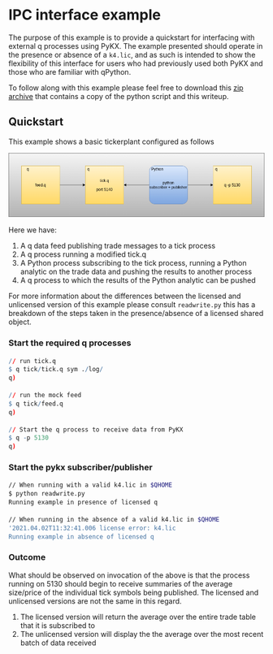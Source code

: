 # IPC interface example

The purpose of this example is to provide a quickstart for interfacing with external q processes using PyKX. The example presented should operate in the presence or absence of a `k4.lic`, and as such is intended to show the flexibility of this interface for users who had previously used both PyKX and those who are familiar with qPython.

To follow along with this example please feel free to download this <a href="./archive.zip" download>zip archive</a> that contains a copy of the python script and this writeup.

## Quickstart

This example shows a basic tickerplant configured as follows

![tick](./imgs/tickerplant.png)

Here we have:
1. A q data feed publishing trade messages to a tick process
2. A q process running a modified tick.q
3. A Python process subscribing to the tick process, running a Python analytic on the trade data and pushing the results to another process
4. A q process to which the results of the Python analytic can be pushed

For more information about the differences between the licensed and unlicensed version of this example please consult `readwrite.py` this has a breakdown of the steps taken in the presence/absence of a licensed shared object.

### Start the required q processes

```q
// run tick.q
$ q tick/tick.q sym ./log/
q)

// run the mock feed
$ q tick/feed.q
q)

// Start the q process to receive data from PyKX
$ q -p 5130
q)
```

### Start the pykx subscriber/publisher
```bash
// When running with a valid k4.lic in $QHOME
$ python readwrite.py
Running example in presence of licensed q

// When running in the absence of a valid k4.lic in $QHOME
'2021.04.02T11:32:41.006 license error: k4.lic
Running example in absence of licensed q
```

### Outcome

What should be observed on invocation of the above is that the process running on 5130 should begin to receive summaries of the average size/price of the individual tick symbols being published. The licensed and unlicensed versions are not the same in this regard.

1. The licensed version will return the average over the entire trade table that it is subscribed to
2. The unlicensed version will display the the average over the most recent batch of data received
